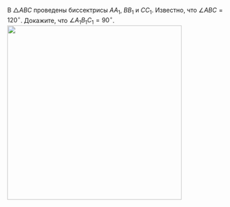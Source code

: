 В $△ABC$  проведены биссектрисы $AA_1$, $BB_1$ и $CC_1$.
Известно, что $∠ABC = 120^\circ$.
Докажите, что $∠A_1B_1C_1 = 90^\circ$.
<img width='400' src="https://docs.google.com/drawings/d/1S3CsLfrvwHN-HeA1GZazBHbQz35Pjg4_GHyNOY7y0MY/export/svg">
